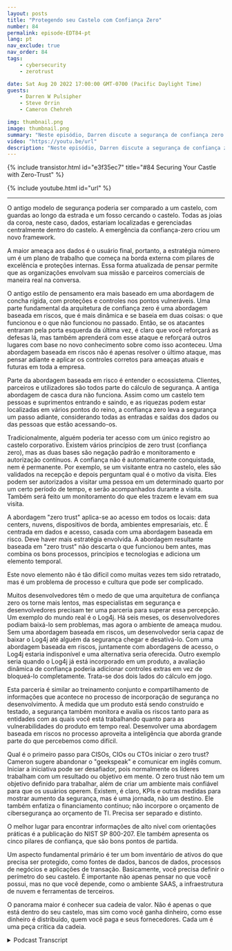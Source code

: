```yaml
---
layout: posts
title: "Protegendo seu Castelo com Confiança Zero"
number: 84
permalink: episode-EDT84-pt
lang: pt
nav_exclude: true
nav_order: 84
tags:
    - cybersecurity
    - zerotrust

date: Sat Aug 20 2022 17:00:00 GMT-0700 (Pacific Daylight Time)
guests:
    - Darren W Pulsipher
    - Steve Orrin
    - Cameron Chehreh

img: thumbnail.png
image: thumbnail.png
summary: "Neste episódio, Darren discute a segurança de confiança zero com Steve Orrin, CTO do Setor Público da Intel, e Cameron Chehreh, VP-GM do Setor Público."
video: "https://youtu.be/url"
description: "Neste episódio, Darren discute a segurança de confiança zero com Steve Orrin, CTO do Setor Público da Intel, e Cameron Chehreh, VP-GM do Setor Público."
---
```


<div>
{% include transistor.html id="e3f35ec7" title="#84 Securing Your Castle with Zero-Trust" %}

{% include youtube.html id="url" %}
</div>

---

O antigo modelo de segurança poderia ser comparado a um castelo, com guardas ao longo da estrada e um fosso cercando o castelo. Todas as joias da coroa, neste caso, dados, estariam localizadas e gerenciadas centralmente dentro do castelo. A emergência da confiança-zero criou um novo framework.

A maior ameaça aos dados é o usuário final, portanto, a estratégia número um é um plano de trabalho que começa na borda externa com pilares de excelência e proteções internas. Essa forma atualizada de pensar permite que as organizações envolvam sua missão e parceiros comerciais de maneira real na conversa.

O antigo estilo de pensamento era mais baseado em uma abordagem de concha rígida, com proteções e controles nos pontos vulneráveis. Uma parte fundamental da arquitetura de confiança zero é uma abordagem baseada em riscos, que é mais dinâmica e se baseia em duas coisas: o que funcionou e o que não funcionou no passado. Então, se os atacantes entraram pela porta esquerda da última vez, é claro que você reforçará as defesas lá, mas também aprenderá com esse ataque e reforçará outros lugares com base no novo conhecimento sobre como isso aconteceu. Uma abordagem baseada em riscos não é apenas resolver o último ataque, mas pensar adiante e aplicar os controles corretos para ameaças atuais e futuras em toda a empresa.

Parte da abordagem baseada em risco é entender o ecossistema. Clientes, parceiros e utilizadores são todos parte do cálculo de segurança. A antiga abordagem de casca dura não funciona. Assim como um castelo tem pessoas e suprimentos entrando e saindo, e as riquezas podem estar localizadas em vários pontos do reino, a confiança zero leva a segurança um passo adiante, considerando todas as entradas e saídas dos dados ou das pessoas que estão acessando-os.

Tradicionalmente, alguém poderia ter acesso com um único registro ao castelo corporativo. Existem vários princípios de zero trust (confiança zero), mas as duas bases são negação padrão e monitoramento e autorização contínuos. A confiança não é automaticamente conquistada, nem é permanente. Por exemplo, se um visitante entra no castelo, eles são validados na recepção e depois perguntam qual é o motivo da visita. Eles podem ser autorizados a visitar uma pessoa em um determinado quarto por um certo período de tempo, e serão acompanhados durante a visita. Também será feito um monitoramento do que eles trazem e levam em sua visita.

A abordagem "zero trust" aplica-se ao acesso em todos os locais: data centers, nuvens, dispositivos de borda, ambientes empresariais, etc. É centrada em dados e acesso, casada com uma abordagem baseada em risco. Deve haver mais estratégia envolvida. A abordagem resultante baseada em "zero trust" não descarta o que funcionou bem antes, mas combina os bons processos, princípios e tecnologias e adiciona um elemento temporal.

Este novo elemento não é tão difícil como muitas vezes tem sido retratado, mas é um problema de processo e cultura que pode ser complicado.

Muitos desenvolvedores têm o medo de que uma arquitetura de confiança zero os torne mais lentos, mas especialistas em segurança e desenvolvedores precisam ter uma parceria para superar essa percepção. Um exemplo do mundo real é o Log4j. Há seis meses, os desenvolvedores podiam baixá-lo sem problemas, mas agora o ambiente de ameaça mudou. Sem uma abordagem baseada em riscos, um desenvolvedor seria capaz de baixar o Log4j até alguém da segurança chegar e desativá-lo. Com uma abordagem baseada em riscos, juntamente com abordagens de acesso, o Log4j estaria indisponível e uma alternativa seria oferecida. Outro exemplo seria quando o Log4j já está incorporado em um produto, a avaliação dinâmica de confiança poderia adicionar controles extras em vez de bloqueá-lo completamente. Trata-se dos dois lados do cálculo em jogo.

Esta parceria é similar ao treinamento conjunto e compartilhamento de informações que acontece no processo de incorporação de segurança no desenvolvimento. À medida que um produto está sendo construído e testado, a segurança também monitora e avalia os riscos tanto para as entidades com as quais você está trabalhando quanto para as vulnerabilidades do produto em tempo real. Desenvolver uma abordagem baseada em riscos no processo aproveita a inteligência que aborda grande parte do que percebemos como difícil.

Qual é o primeiro passo para CISOs, CIOs ou CTOs iniciar o zero trust? Cameron sugere abandonar o "geekspeak" e comunicar em inglês comum. Iniciar a iniciativa pode ser desafiador, pois normalmente os líderes trabalham com um resultado ou objetivo em mente. O zero trust não tem um objetivo definido para trabalhar, além de criar um ambiente mais confiável para que os usuários operem. Existem, é claro, KPIs e outras medidas para mostrar aumento da segurança, mas é uma jornada, não um destino. Ele também enfatiza o financiamento contínuo; não incorpore o orçamento de cibersegurança ao orçamento de TI. Precisa ser separado e distinto.

O melhor lugar para encontrar informações de alto nível com orientações práticas é a publicação do NIST SP 800-207. Ele também apresenta os cinco pilares de confiança, que são bons pontos de partida.

Um aspecto fundamental primário é ter um bom inventário de ativos do que precisa ser protegido, como fontes de dados, bancos de dados, processos de negócios e aplicações de transação. Basicamente, você precisa definir o perímetro do seu castelo. É importante não apenas pensar no que você possui, mas no que você depende, como o ambiente SAAS, a infraestrutura de nuvem e ferramentas de terceiros.

O panorama maior é conhecer sua cadeia de valor. Não é apenas o que está dentro do seu castelo, mas sim como você ganha dinheiro, como esse dinheiro é distribuído, quem você paga e seus fornecedores. Cada um é uma peça crítica da cadeia.



<details>
<summary> Podcast Transcript </summary>

<p></p>

</details>
